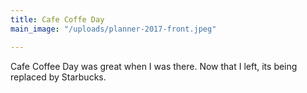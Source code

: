 ```yaml
---
title: Cafe Coffe Day
main_image: "/uploads/planner-2017-front.jpeg"

---
```

Cafe Coffee Day was great when I was there. Now that I left, its being replaced by Starbucks.